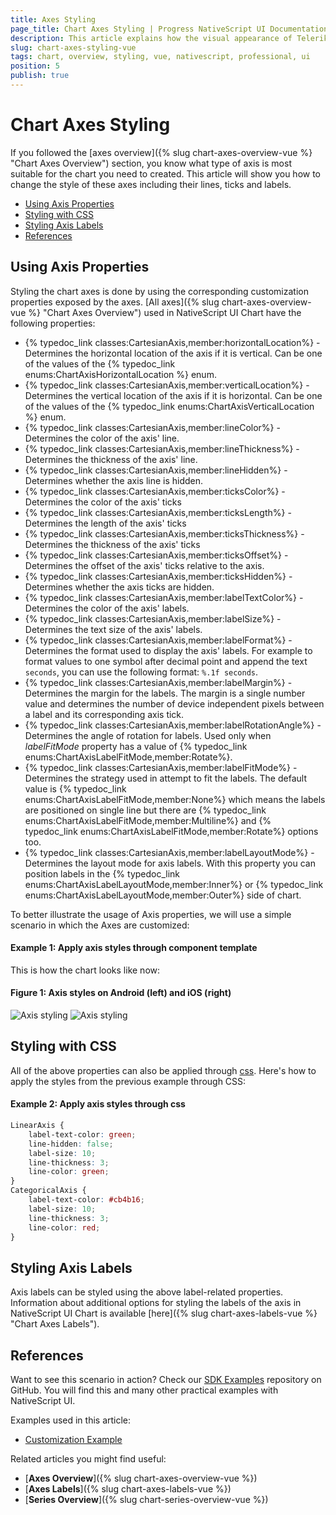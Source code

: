```yaml
---
title: Axes Styling
page_title: Chart Axes Styling | Progress NativeScript UI Documentation
description: This article explains how the visual appearance of Telerik Chart's axis for NativeScript can be customized.
slug: chart-axes-styling-vue
tags: chart, overview, styling, vue, nativescript, professional, ui
position: 5
publish: true
---
```


# Chart Axes Styling

If you followed the [axes overview]({% slug chart-axes-overview-vue %} "Chart Axes Overview") section, you know what type of axis is most suitable for the chart you need to created. This article will show you how to change the style of these axes including their lines, ticks and labels.

* [Using Axis Properties](#using-axis-properties)
* [Styling with CSS](#styling-with-css)
* [Styling Axis Labels](#styling-axis-labels)
* [References](#references)

## Using Axis Properties

Styling the chart axes is done by using the corresponding customization properties exposed by the axes. [All axes]({% slug chart-axes-overview-vue %} "Chart Axes Overview") used in NativeScript UI Chart have the following properties:

* {% typedoc_link classes:CartesianAxis,member:horizontalLocation%} - Determines the horizontal location of the axis if it is vertical. Can be one of the values of the {% typedoc_link enums:ChartAxisHorizontalLocation %} enum.
* {% typedoc_link classes:CartesianAxis,member:verticalLocation%} - Determines the vertical location of the axis if it is horizontal. Can be one of the values of the {% typedoc_link enums:ChartAxisVerticalLocation %} enum.
* {% typedoc_link classes:CartesianAxis,member:lineColor%} - Determines the color of the axis' line.
* {% typedoc_link classes:CartesianAxis,member:lineThickness%} - Determines the thickness of the axis' line.
* {% typedoc_link classes:CartesianAxis,member:lineHidden%} - Determines whether the axis line is hidden.
* {% typedoc_link classes:CartesianAxis,member:ticksColor%} - Determines the color of the axis' ticks
* {% typedoc_link classes:CartesianAxis,member:ticksLength%} - Determines the length of the axis' ticks
* {% typedoc_link classes:CartesianAxis,member:ticksThickness%} - Determines the thickness of the axis' ticks
* {% typedoc_link classes:CartesianAxis,member:ticksOffset%} - Determines the offset of the axis' ticks relative to the axis.
* {% typedoc_link classes:CartesianAxis,member:ticksHidden%} - Determines whether the axis ticks are hidden.
* {% typedoc_link classes:CartesianAxis,member:labelTextColor%} - Determines the color of the axis' labels.
* {% typedoc_link classes:CartesianAxis,member:labelSize%} - Determines the text size of the axis' labels.
* {% typedoc_link classes:CartesianAxis,member:labelFormat%} - Determines the format used to display the axis' labels. For example to format values to one symbol after decimal point and append the text `seconds`, you can use the following format: `%.1f seconds`.
* {% typedoc_link classes:CartesianAxis,member:labelMargin%} - Determines the margin for the labels. The margin is a single number value and determines the number of device independent pixels between a label and its corresponding axis tick.
* {% typedoc_link classes:CartesianAxis,member:labelRotationAngle%} - Determines the angle of rotation for labels. Used only when *labelFitMode* property has a value of {% typedoc_link enums:ChartAxisLabelFitMode,member:Rotate%}.
* {% typedoc_link classes:CartesianAxis,member:labelFitMode%} - Determines the strategy used in attempt to fit the labels. The default value is {% typedoc_link enums:ChartAxisLabelFitMode,member:None%} which means the labels are positioned on single line but there are {% typedoc_link enums:ChartAxisLabelFitMode,member:Multiline%} and {% typedoc_link enums:ChartAxisLabelFitMode,member:Rotate%} options too.
* {% typedoc_link classes:CartesianAxis,member:labelLayoutMode%} - Determines the layout mode for axis labels. With this property you can position labels in the {% typedoc_link enums:ChartAxisLabelLayoutMode,member:Inner%} or {% typedoc_link enums:ChartAxisLabelLayoutMode,member:Outer%} side of chart.

To better illustrate the usage of Axis properties, we will use a simple scenario in which the Axes are customized:

#### Example 1: Apply axis styles through component template

<snippet id='chart-styling-axes-vue'/>

This is how the chart looks like now:

#### Figure 1: Axis styles on Android (left) and iOS (right)

![Axis styling](../../../../ui/img/ns_ui/axis_styling_android.png "Android") ![Axis styling](../../../../ui/img/ns_ui/axis_styling_ios.png "iOS")

## Styling with CSS

All of the above properties can also be applied through [css](https://docs.nativescript.org/ui/styling). Here's how to apply the styles from the previous example through CSS:

#### Example 2: Apply axis styles through css
``` CSS
LinearAxis {
    label-text-color: green;
    line-hidden: false;
    label-size: 10;
    line-thickness: 3;
    line-color: green;
}
CategoricalAxis {
    label-text-color: #cb4b16;
    label-size: 10;
    line-thickness: 3;
    line-color: red;
}
```

## Styling Axis Labels

Axis labels can be styled using the above label-related properties. Information about additional options for styling the labels of the axis in NativeScript UI Chart is available [here]({% slug chart-axes-labels-vue %} "Chart Axes Labels").

## References

Want to see this scenario in action?
Check our [SDK Examples](https://github.com/NativeScript/nativescript-ui-samples-vue) repository on GitHub. You will find this and many other practical examples with NativeScript UI.

Examples used in this article:

* [Customization Example](https://github.com/NativeScript/nativescript-ui-samples-vue/tree/master/chart/app/examples/axes/customization)

Related articles you might find useful:

* [**Axes Overview**]({% slug chart-axes-overview-vue %})
* [**Axes Labels**]({% slug chart-axes-labels-vue %})
* [**Series Overview**]({% slug chart-series-overview-vue %})
